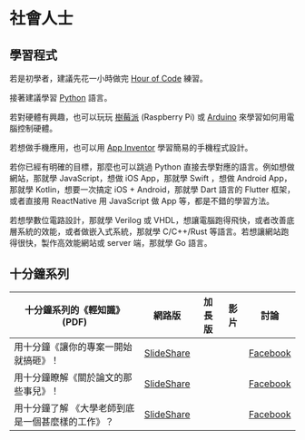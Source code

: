 # 社會人士

## 學習程式

若是初學者，建議先花一小時做完 [Hour of Code](./hour1.md) 練習。

接著建議學習 [Python](../語言/Python.md) 語言。

若對硬體有興趣，也可以玩玩 [樹莓派](https://zh.wikipedia.org/zh-tw/%E6%A0%91%E8%8E%93%E6%B4%BE) (Raspberry Pi) 或 [Arduino](https://www.arduino.cc/) 來學習如何用電腦控制硬體。

若想做手機應用，也可以用 [App Inventor](https://appinventor.mit.edu/) 學習簡易的手機程式設計。

若你已經有明確的目標，那麼也可以跳過 Python 直接去學對應的語言。例如想做網站，那就學 JavaScript，想做 iOS App，那就學 Swift ，想做 Android App，那就學 Kotlin，想要一次搞定 iOS + Android，那就學 Dart 語言的 Flutter 框架，或者直接用 ReactNative 用 JavaScript 做 App 等，都是不錯的學習方法。

若想學數位電路設計，那就學 Verilog 或 VHDL，想讓電腦跑得飛快，或者改善底層系統的效能，或者做嵌入式系統，那就學 C/C++/Rust 等語言。若想讓網站跑得很快，製作高效能網站或 server 端，那就學 Go 語言。

## 十分鐘系列

| 十分鐘系列的《輕知識》 (PDF)  |  網路版  | 加長版 | 影片 | 討論 | 
|--------|-----------|----|-----|-----|
|  用十分鐘《讓你的專案一開始就搞砸》！  | [SlideShare](http://www.slideshare.net/ccckmit/ss-67392673)   | |  | [Facebook](https://www.facebook.com/ccckmit/posts/10154493607666893) | 
|  用十分鐘瞭解《關於論文的那些事兒》！  | [SlideShare](https://www.slideshare.net/ccckmit/ss-63325373)   | |  | [Facebook](https://www.facebook.com/ccckmit/posts/10154180933891893) | 
|  用十分鐘了解 《大學老師到底是一個甚麼樣的工作》？  | [SlideShare](http://www.slideshare.net/ccckmit/ss-63403767)   | |  | [Facebook](https://www.facebook.com/ccckmit/posts/10154162385371893) | 


